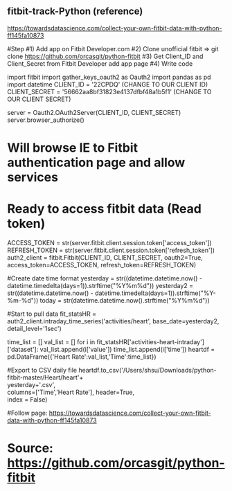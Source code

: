 ## fitbit-track-Python  (reference)
https://towardsdatascience.com/collect-your-own-fitbit-data-with-python-ff145fa10873

#Step
#1) Add app on Fitbit Developer.com
#2) Clone unofficial fitbit =>  git clone https://github.com/orcasgit/python-fitbit
#3) Get Client_ID and Client_Secret from Fitbit Developer add app page
#4) Write code

import fitbit
import gather_keys_oauth2 as Oauth2
import pandas as pd 
import datetime
CLIENT_ID = '22CPDQ'   (CHANGE TO OUR CLIENT ID)
CLIENT_SECRET = '56662aa8bf31823e4137dfbf48a1b5f1'    (CHANGE TO OUR CLIENT SECRET)

server = Oauth2.OAuth2Server(CLIENT_ID, CLIENT_SECRET)
server.browser_authorize()
# Will browse IE to Fitbit authentication page and allow services



# Ready to access fitbit data (Read token)
ACCESS_TOKEN = str(server.fitbit.client.session.token['access_token'])
REFRESH_TOKEN = str(server.fitbit.client.session.token['refresh_token'])
auth2_client = fitbit.Fitbit(CLIENT_ID, CLIENT_SECRET, oauth2=True, access_token=ACCESS_TOKEN, refresh_token=REFRESH_TOKEN)


#Create date time format
yesterday = str((datetime.datetime.now() - datetime.timedelta(days=1)).strftime("%Y%m%d"))
yesterday2 = str((datetime.datetime.now() - datetime.timedelta(days=1)).strftime("%Y-%m-%d"))
today = str(datetime.datetime.now().strftime("%Y%m%d"))


#Start to pull data
fit_statsHR = auth2_client.intraday_time_series('activities/heart', base_date=yesterday2, detail_level='1sec')

time_list = []
val_list = []
for i in fit_statsHR['activities-heart-intraday']['dataset']:
    val_list.append(i['value'])
    time_list.append(i['time'])
heartdf = pd.DataFrame({'Heart Rate':val_list,'Time':time_list})

#Export to CSV daily file
heartdf.to_csv('/Users/shsu/Downloads/python-fitbit-master/Heart/heart'+ \
               yesterday+'.csv', \
               columns=['Time','Heart Rate'], header=True, \
               index = False)
               
               
               

#Follow page: https://towardsdatascience.com/collect-your-own-fitbit-data-with-python-ff145fa10873
# Source:  https://github.com/orcasgit/python-fitbit
